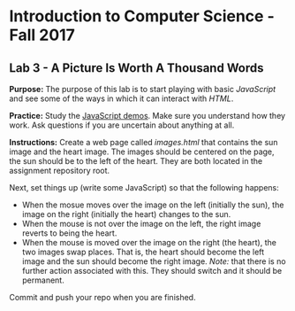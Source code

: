 # Introduction to Computer Science - Fall 2017

## Lab 3 - A Picture Is Worth A Thousand Words

**Purpose:** The purpose of this lab is to start playing with basic _JavaScript_ and see some of the ways in which it can interact with _HTML_.

**Practice:** Study the [JavaScript demos](itech190.erickuha.com). Make sure you understand how they work. Ask questions if you are uncertain about anything at all.

**Instructions:** Create a web page called _images.html_ that contains the sun image and the heart image. The images should be centered on the page, the sun should be to the left of the heart. They are both located in the assignment repository root.

Next, set things up (write some JavaScript) so that the following happens:

* When the mosue moves over the image on the left (initially the sun), the image on the right (initially the heart) changes to the sun.
* When the mouse is not over the image on the left, the right image reverts to being the heart.
* When the mouse is moved over the image on the right (the heart), the two images swap places. That is, the heart should become the left image and the sun should become the right image. _Note:_ that there is no further action associated with this. They should switch and it should be permanent.

Commit and push your repo when you are finished.